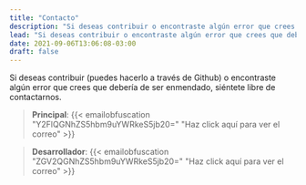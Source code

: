 ```yaml
---
title: "Contacto"
description: "Si deseas contribuir o encontraste algún error que crees que debería de ser enmendado, siéntete libre de contactarnos."
lead: "Si deseas contribuir o encontraste algún error que crees que debería de ser enmendado, siéntete libre de contactarnos."
date: 2021-09-06T13:06:08-03:00
draft: false
---
```


Si deseas contribuir (puedes hacerlo a través de Github) o encontraste algún error que crees que debería de ser enmendado, siéntete libre de contactarnos.

> **Principal**: {{< emailobfuscation "Y2FlQGNhZS5hbm9uYWRkeS5jb20=" "Haz click aquí para ver el correo" >}}

[](ignored)

> **Desarrollador**: {{< emailobfuscation "ZGV2QGNhZS5hbm9uYWRkeS5jb20=" "Haz click aquí para ver el correo" >}}

